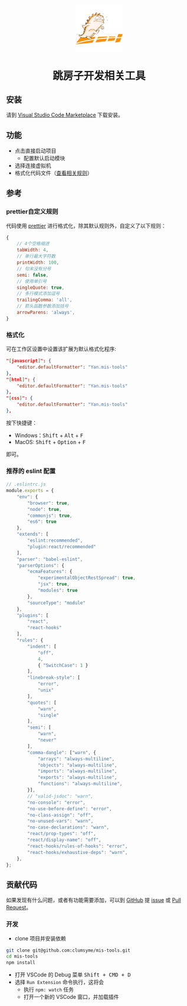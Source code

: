 <div align="center">
    <img src="https://raw.githubusercontent.com/clumsyme/mis-tools/master/images/logo.png" />
    <h1>跳房子开发相关工具</h1>
</div>

## 安装

请到 [Visual Studio Code Marketplace](https://marketplace.visualstudio.com/items?itemName=Yan.mis-tools) 下载安装。

## 功能

- 点击直接启动项目
  - 配置默认启动模块
- 选择连接虚拟机
- 格式化代码文件（[查看相关规则](#prettier自定义规则)）

## 参考

### prettier自定义规则

代码使用 [prettier](https://prettier.io/docs/en/options.html) 进行格式化，除其默认规则外，自定义了以下规则：

```js
{
    // 4个空格缩进      
    tabWidth: 4,
    // 单行最大字符数
    printWidth: 100,
    // 句末没有分号
    semi: false,
    // 使用单引号
    singleQuote: true,
    // 多行模式添加逗号
    trailingComma: 'all',
    // 箭头函数参数添加括号
    arrowParens: 'always',
}
```

### 格式化

可在工作区设置中设置该扩展为默认格式化程序:

```json
"[javascript]": {
    "editor.defaultFormatter": "Yan.mis-tools"
},
"[html]": {
    "editor.defaultFormatter": "Yan.mis-tools"
},
"[css]": {
    "editor.defaultFormatter": "Yan.mis-tools"
},
```

按下快捷键：

- Windows：<kbd>Shift</kbd> + <kbd>Alt</kbd> + <kbd>F</kbd>
- MacOS: <kbd>Shift</kbd> + <kbd>Option</kbd> + <kbd>F</kbd>

即可。

### 推荐的 eslint 配置

```js
// .eslintrc.js
module.exports = {
    "env": {
        "browser": true,
        "node": true,
        "commonjs": true,
        "es6": true
    },
    "extends": [
        "eslint:recommended",
        "plugin:react/recommended"
    ],
    "parser": "babel-eslint",
    "parserOptions": {
        "ecmaFeatures": {
            "experimentalObjectRestSpread": true,
            "jsx": true,
            "modules": true
        },
        "sourceType": "module"
    },
    "plugins": [
        "react",
        "react-hooks"
    ],
    "rules": {
        "indent": [
            "off", 
            4, 
            { "SwitchCase": 1 }
        ],
        "linebreak-style": [
            "error",
            "unix"
        ],
        "quotes": [
            "warn",
            "single"
        ],
        "semi": [
            "warn",
            "never"
        ],
        "comma-dangle": ["warn", {
            "arrays": "always-multiline",
            "objects": "always-multiline",
            "imports": "always-multiline",
            "exports": "always-multiline",
            "functions": "always-multiline",
        }],
        // "valid-jsdoc": "warn",
        "no-console": "error",
        "no-use-before-define": "error",
        "no-class-assign": "off",
        "no-unused-vars": "warn",
        "no-case-declarations": "warn",
        "react/prop-types": "off",
        "react/display-name": "off",
        "react-hooks/rules-of-hooks": "error",
        "react-hooks/exhaustive-deps": "warn",
    },
};
```

## 贡献代码

如果发现有什么问题，或者有功能需要添加，可以到 [GitHub](https://github.com/clumsyme/mis-tools) 提 [issue](https://github.com/clumsyme/mis-tools/issues/new) 或 [Pull Request](https://github.com/clumsyme/mis-tools/compare)。

### 开发

- clone 项目并安装依赖

```bash
git clone git@github.com:clumsyme/mis-tools.git
cd mis-tools
npm install
```

- 打开 VSCode 的 Debug 菜单 <kbd>Shift + CMD + D</kbd>
- 选择 `Run Extension` 命令执行，这将会
    - 执行 `npm: watch` 任务
    - 打开一个新的 VSCode 窗口，并加载插件